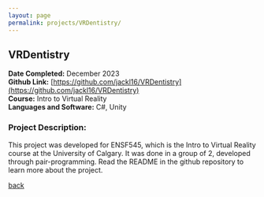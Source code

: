 ```yaml
---
layout: page
permalink: projects/VRDentistry/
---
```

## VRDentistry
**Date Completed:** December 2023  
**Github Link:** [https://github.com/jackl16/VRDentistry](https://github.com/jackl16/VRDentistry)  
**Course:** Intro to Virtual Reality  
**Languages and Software:** C#, Unity

### Project Description:
This project was developed for ENSF545, which is the Intro to Virtual Reality course at the University of Calgary. It was done in a group of 2, developed through pair-programming. Read the README in the github repository to learn more about the project.

[back](/projects/)